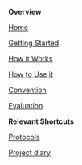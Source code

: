 **Overview**

[Home](https://gitlab.uni-ulm.de/groups/se-anwendungsprojekt-22-23/-/wikis/home)

[Getting Started](https://gitlab.uni-ulm.de/groups/se-anwendungsprojekt-22-23/-/wikis/Getting-Started)

[How it Works](https://gitlab.uni-ulm.de/groups/se-anwendungsprojekt-22-23/-/wikis/How-it-Works)

[How to Use it](https://gitlab.uni-ulm.de/groups/se-anwendungsprojekt-22-23/-/wikis/How-to-Use-it)

[Convention](https://gitlab.uni-ulm.de/groups/se-anwendungsprojekt-22-23/-/wikis/Convention)

[Evaluation](https://gitlab.uni-ulm.de/groups/se-anwendungsprojekt-22-23/-/wikis/Evaluation)

**Relevant Shortcuts**

[Protocols](https://gitlab.uni-ulm.de/se-anwendungsprojekt-22-23/documentation)

[Project diary](https://docs.google.com/spreadsheets/u/3/d/1UWtQeFlyqbVSgGQvY-rOwtZPqCSduh0KtQvFLdmdV_c/edit?usp=sharing)